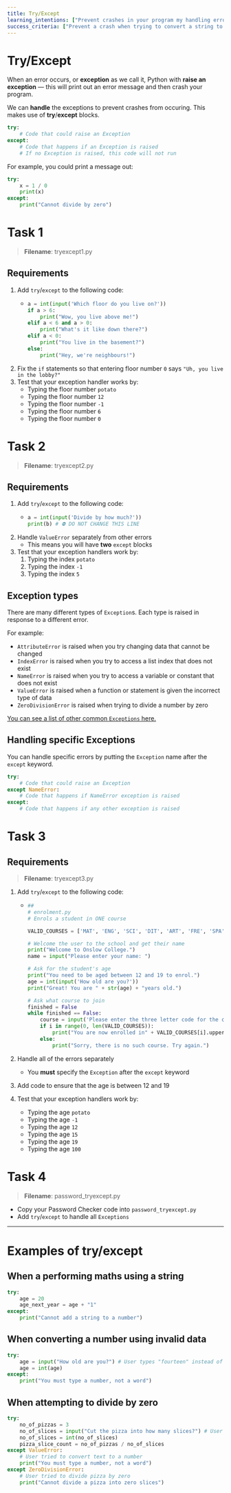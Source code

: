 ```yaml
---
title: Try/Except
learning_intentions: ["Prevent crashes in your program my handling errors and exceptions"]
success_criteria: ["Prevent a crash when trying to convert a string to a number", "Prevent a crash when trying to access a list item that does not exist"]
---
```


# Try/Except

When an error occurs, or **exception** as we call it, Python with **raise an exception** — this will print out an error message and then crash your program.

We can **handle** the exceptions to prevent crashes from occuring. This makes use of **try**/**except** blocks.

```python
try:
    # Code that could raise an Exception
except:
    # Code that happens if an Exception is raised
    # If no Exception is raised, this code will not run
```

For example, you could print a message out:

```python
try:
    x = 1 / 0
    print(x)
except:
    print("Cannot divide by zero")
```

# Task 1

> **Filename**: tryexcept1.py

## Requirements

1. Add ``try``/``except`` to the following code:
   - ```python
     a = int(input('Which floor do you live on?'))
     if a > 6:
         print("Wow, you live above me!")
     elif a < 6 and a > 0:
         print("What's it like down there?")
     elif a < 0:
         print("You live in the basement?")
     else:
         print("Hey, we're neighbours!")
     ```
2. Fix the ``if`` statements so that entering floor number ``0`` says ``"Uh, you live in the lobby?"``
3. Test that your exception handler works by:
   - Typing the floor number ``potato``
   - Typing the floor number ``12``
   - Typing the floor number ``-1``
   - Typing the floor number ``6``
   - Typing the floor number ``0``

# Task 2

> **Filename**: tryexcept2.py

## Requirements

1. Add ``try``/``except`` to the following code:
   - ```python
     a = int(input('Divide by how much?'))
     print(b) # ⛔️ DO NOT CHANGE THIS LINE
     ```
2. Handle ``ValueError`` separately from other errors
   - This means you will have **two** ``except`` blocks
3. Test that your exception handlers work by:
   1. Typing the index ``potato``
   2. Typing the index ``-1``
   3. Typing the index ``5``

## Exception types

There are many different types of ``Exception``s. Each type is raised in response to a different error.

For example:

- ``AttributeError`` is raised when you try changing data that cannot be changed
- ``IndexError`` is raised when you try to access a list index that does not exist
- ``NameError`` is raised when you try to access a variable or constant that does not exist
- ``ValueError`` is raised when a function or statement is given the incorrect type of data
- ``ZeroDivisionError`` is raised when trying to divide a number by zero

[You can see a list of other common ``Exceptions`` here.](https://www.tutorialsteacher.com/python/error-types-in-python)

## Handling specific Exceptions

You can handle specific errors by putting the ``Exception`` name after the ``except`` keyword.

```python
try:
    # Code that could raise an Exception
except NameError:
    # Code that happens if NameError exception is raised
except:
    # Code that happens if any other exception is raised
```

# Task 3

## Requirements

> **Filename**: tryexcept3.py

1. Add ``try``/``except`` to the following code:

   - ```python
     ##
     # enrolment.py
     # Enrols a student in ONE course

     VALID_COURSES = ['MAT', 'ENG', 'SCI', 'DIT', 'ART', 'FRE', 'SPA', 'JPN']

     # Welcome the user to the school and get their name
     print("Welcome to Onslow College.")
     name = input("Please enter your name: ")

     # Ask for the student's age
     print("You need to be aged between 12 and 19 to enrol.")
     age = int(input('How old are you?'))
     print("Great! You are " + str(age) + "years old.")

     # Ask what course to join
     finished = False
     while finished == False:
         course = input('Please enter the three letter code for the course: ')
         if i in range(0, len(VALID_COURSES)):
             print("You are now enrolled in" + VALID_COURSES[i].upper() + ', ' + name + ". Have a nice day!")
         else:
             print("Sorry, there is no such course. Try again.")
      ```
2. Handle all of the errors separately
   - You **must** specify the ``Exception`` after the ``except`` keyword
3. Add code to ensure that the age is between 12 and 19
4. Test that your exception handlers work by:
    - Typing the age ``potato``
    - Typing the age ``-1``
    - Typing the age ``12``
    - Typing the age ``15``
    - Typing the age ``19``
    - Typing the age ``100``

# Task 4

> **Filename**: password_tryexcept.py

- Copy your Password Checker code into ``password_tryexcept.py``
- Add ``try``/``except`` to handle all ``Exceptions``

----

# Examples of try/except

## When a performing maths using a string

```python
try:
    age = 20
    age_next_year = age + "1"
except:
    print("Cannot add a string to a number")
```

## When converting a number using invalid data

```python
try:
    age = input("How old are you?") # User types "fourteen" instead of 14
    age = int(age)
except:
    print("You must type a number, not a word")
```

## When attempting to divide by zero

```python
try:
    no_of_pizzas = 3
    no_of_slices = input("Cut the pizza into how many slices?") # User types 0
    no_of_slices = int(no_of_slices)
    pizza_slice_count = no_of_pizzas / no_of_slices
except ValueError:
    # User tried to convert text to a number
    print("You must type a number, not a word")
except ZeroDivisionError:
    # User tried to divide pizza by zero
    print("Cannot divide a pizza into zero slices")
```
   